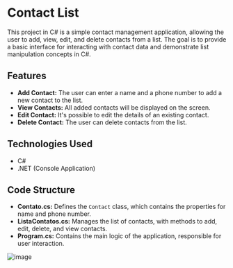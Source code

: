 # Contact List

This project in C# is a simple contact management application, allowing the user to add, view, edit, and delete contacts from a list. The goal is to provide a basic interface for interacting with contact data and demonstrate list manipulation concepts in C#.

## Features

- **Add Contact:** The user can enter a name and a phone number to add a new contact to the list.
- **View Contacts:** All added contacts will be displayed on the screen.
- **Edit Contact:** It's possible to edit the details of an existing contact.
- **Delete Contact:** The user can delete contacts from the list.

## Technologies Used

- C#
- .NET (Console Application)

## Code Structure

- **Contato.cs:** Defines the `Contact` class, which contains the properties for name and phone number.
- **ListaContatos.cs:** Manages the list of contacts, with methods to add, edit, delete, and view contacts.
- **Program.cs:** Contains the main logic of the application, responsible for user interaction.

![image](https://github.com/user-attachments/assets/3c687681-b9ba-44dd-908f-826f6a2ce644)
